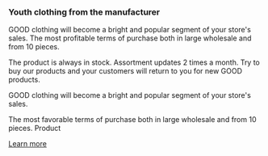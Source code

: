 <div class="container">
  <div class="row">
    <div class="col col-md-6 col-lg-8 col-xl-6">
      <div class="row wholesale__descr">
        <div class="col-12">
          <div class="heading heading--h3">
            <h3>Youth clothing from the manufacturer</h3>
          </div>
        </div>
        <div class="col-12 col-sm-6 col-md-12 col-lg-6">
          <p>GOOD clothing will become a bright and popular segment of your store's sales. The most profitable terms of purchase both in large wholesale and from 10 pieces.</p>
          <p>The product is always in stock. Assortment updates 2 times a month. Try to buy our products and your customers will return to you for new GOOD products.</p>
        </div>
        <div class="col-12 col-sm-6 col-md-12 col-lg-6">
          <p>GOOD clothing will become a bright and popular segment of your store's sales.</p>
          <p>The most favorable terms of purchase both in large wholesale and from 10 pieces. Product</p>
          <div class="wholesale__actions">
            <a href="/wholesale" class="btn">Learn more</a>
          </div>
        </div>
      </div>
    </div>
    <div class="col-12 col-sm-12 col-md-6 col-lg-4 col-xl-6">
      <div class="wholesale__figure">
        <img src="/static/img/banner/index/wholesale__pic1.png" alt="" class="wholesale__img">
      </div>
    </div>
  </div>
</div>
